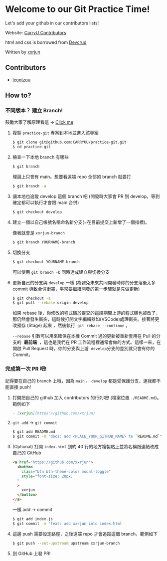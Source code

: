 # Welcome to our Git Practice Time!

Let's add your github in our contributors lists!

Website: [CarryU Contributors](https://carryu-contributors.netlify.app/)

html and css is borrowed from [Devcrud](https://www.free-css.com/free-css-templates/page284/dorang)

Written by [xxrjun](https://github.com/xxrjun)

## Contributors

- [leontzou](https://github.com/leontzou)

## How to?

### 不同版本？ 建立 Branch!

鼓勵大家了解原理看這 → [Click me](https://git-scm.com/book/zh-tw/v2/%E4%BD%BF%E7%94%A8-Git-%E5%88%86%E6%94%AF-%E7%B0%A1%E8%BF%B0%E5%88%86%E6%94%AF)

1. 複製 `practice-git` 專案到本地並進入該專案

   ```bash
   $ git clone git@github.com:CARRYUU/practice-git.git
   $ cd practice-git
   ```

2. 檢查一下本地 branch 有哪些

   ```bash
   $ git branch
   ```

   理論上只會有 main。想要看遠端 repo 全部的 branch 就要打

   ```bash
   $ git branch -a
   ```

3. 讓本地也追蹤 develop 這個 branch 吧 (開發時大家會 PR 到 develop，等到確定都可以執行才會跟 main 合併)

   ```bash
   $ git checkout develop
   ```

4. 建立一個以自己帳號名稱命名新分支(=在目前提交上新增了一個指標)。

   像我就會是 `xxrjun-branch`

   ```bash
   $ git branch YOURNAME-branch
   ```

5. 切換分支

   ```bash
   $ git checkout YOURNAME-branch
   ```

   可以使用 `git branch -b` 同時達成建立與切換分支

6. 更新自己的分支與 `develop` 一樣 (為避免未來共同開發時你的分支落後太多 commit 導致合併衝突，平常要繼續開發的第一步驟就是先做更新)

   ```bash
   $ git checkout -a
   $ git pull --rebase origin develop
   ```

   如果 rebase 後，你修改的程式碼於提交的這段期間上游的程式碼也被改了，那仍然會發生衝突，這時候打開文字編輯器如(VSCode)處理衝突。接著將更改預存 (Stage) 起來 ，然後執行  `git rebase --continue` 。

   `--rebase` 引數可以用來確保在本機 Commit 過的更新被重新套用在 Pull 的分支的  **最前端**
    ，這也是我們在 PR 工作流程裡通常會做的方式。這樣一來，在開啟 Pull Request 時，你的分支與上游  `develop`分支的差別就只會有你的 Commit。

### 完成第一次 PR 吧!

記得要在自己的 branch 上哦，因為 `main` 、 `develop` 都是受保護分支，連我都不能直接 push!

1. 打開把自己的 github 加入 contributors 的行列吧! (檔案位置 `./README.md`)。範例如下

   ```markdown
   - [xxrjun](https://github.com/xxrjun)
   ```

2. `git add` → `git commit`

   ```bash
   $ git add README.md
   $ git commit -m "docs: add <PLACE_YOUR_GITHUB_NAME> to `README.md`"
   ```

3. (Optional) 打開 `index.html` 到約 40 行的地方複製貼上並將名稱跟連結改成自己的 GitHub

   ```html
   <a href="https://github.com/xxrjun">
     <button
       class="btn btn-theme-color modal-toggle"
       style="font-size: 20px;
     "
     >
       xxrjun
     </button>
   </a>
   ```

   一樣 add → commit

   ```bash
   $ git add index.js
   $ git commit -m "feat: add xxrjun into index.html
   ```

4. 這邊 push 需要設定路徑，之後遠端 repo 才會追蹤這個 branch，範例如下

   ```bash
   $ git push --set-upstream upstream xxrjun-branch
   ```

5. 到 GitHub 上發 PR!
